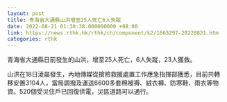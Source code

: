 ```yaml
---
layout: post
title: 青海省大通縣山洪增至25人死亡6人失蹤
date: 2022-08-21 01:30:38.000000000 +08:00
link: https://news.rthk.hk/rthk/ch/component/k2/1663297-20220821.htm
categories: rthk
---
```


青海省大通縣日前發生的山洪，增至25人死亡，6人失蹤，23人獲救。

山洪在18日淩晨發生，內地傳媒從搶險救援處置工作應急指揮部獲悉，目前共轉移安置3104人，當局調撥及運送6600多套棉被褥、絨衣褲、防寒鞋、雨衣等物資。520個受災住戶已回復供電，災區道路可以通行。
